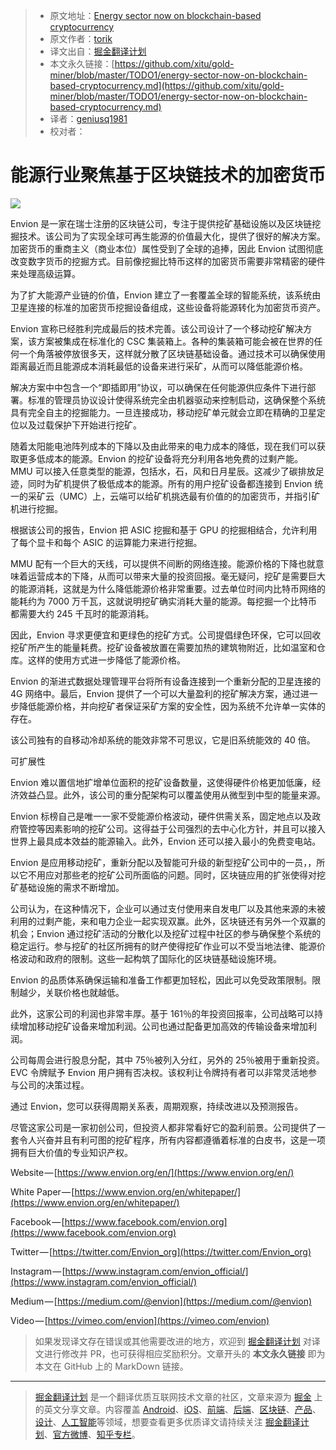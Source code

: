 > * 原文地址：[Energy sector now on blockchain-based cryptocurrency](https://medium.com/@dungvinh50956756/energy-sector-now-on-blockchain-based-cryptocurrency-b89b09c8117e)
> * 原文作者：[torik](https://medium.com/@dungvinh50956756?source=post_header_lockup)
> * 译文出自：[掘金翻译计划](https://github.com/xitu/gold-miner)
> * 本文永久链接：[https://github.com/xitu/gold-miner/blob/master/TODO1/energy-sector-now-on-blockchain-based-cryptocurrency.md](https://github.com/xitu/gold-miner/blob/master/TODO1/energy-sector-now-on-blockchain-based-cryptocurrency.md)
> * 译者：[geniusq1981](https://github.com/geniusq1981)
> * 校对者：

# 能源行业聚焦基于区块链技术的加密货币

![](https://cdn-images-1.medium.com/max/800/1*wprAtM-rk8-wdyeIuRufgg.jpeg)

Envion 是一家在瑞士注册的区块链公司，专注于提供挖矿基础设施以及区块链挖掘技术。该公司为了实现全球可再生能源的价值最大化，提供了很好的解决方案。加密货币的重商主义（商业本位）属性受到了全球的追捧，因此 Envion 试图彻底改变数字货币的挖掘方式。目前像挖掘比特币这样的加密货币需要非常精密的硬件来处理高级运算。

为了扩大能源产业链的价值，Envion 建立了一套覆盖全球的智能系统，该系统由卫星连接的标准的加密货币挖掘设备组成，这些设备将能源转化为加密货币资产。

Envion 宣称已经胜利完成最后的技术完善。该公司设计了一个移动挖矿解决方案，该方案被集成在标准化的 CSC 集装箱上。各种的集装箱可能会被在世界的任何一个角落被停放很多天，这样就分散了区块链基础设备。通过技术可以确保使用距离最近而且能源成本消耗最低的设备来进行采矿，从而可以降低能源价格。

解决方案中中包含一个“即插即用”协议，可以确保在任何能源供应条件下进行部署。标准的管理员协议设计使得系统完全由机器驱动来控制启动，这确保整个系统具有完全自主的挖掘能力。一旦连接成功，移动挖矿单元就会立即在精确的卫星定位以及过载保护下开始进行挖矿。

随着太阳能电池阵列成本的下降以及由此带来的电力成本的降低，现在我们可以获取更多低成本的能源。Envion 的挖矿设备将充分利用各地免费的过剩产能。MMU 可以接入任意类型的能源，包括水，石，风和日月星辰。这减少了碳排放足迹，同时为矿机提供了极低成本的能源。所有的用户挖矿设备都连接到 Envion 统一的采矿云（UMC）上，云端可以给矿机挑选最有价值的的加密货币，并指引矿机进行挖掘。

根据该公司的报告，Envion 把 ASIC 挖掘和基于 GPU 的挖掘相结合，允许利用了每个显卡和每个 ASIC 的运算能力来进行挖掘。

MMU 配有一个巨大的天线，可以提供不间断的网络连接。能源价格的下降也就意味着运营成本的下降，从而可以带来大量的投资回报。毫无疑问，挖矿是需要巨大的能源消耗，这就是为什么降低能源价格非常重要。过去单位时间内比特币网络的能耗约为 7000 万千瓦，这就说明挖矿确实消耗大量的能源。每挖掘一个比特币都需要大约 245 千瓦时的能源消耗。

因此，Envion 寻求更便宜和更绿色的挖矿方式。公司提倡绿色环保，它可以回收挖矿所产生的能量耗费。挖矿设备被放置在需要加热的建筑物附近，比如温室和仓库。这样的使用方式进一步降低了能源价格。

Envion 的渐进式数据处理管理平台将所有设备连接到一个重新分配的卫星连接的 4G 网络中。最后，Envion 提供了一个可以大量盈利的挖矿解决方案，通过进一步降低能源价格，并向挖矿者保证采矿方案的安全性，因为系统不允许单一实体的存在。

该公司独有的自移动冷却系统的能效非常不可思议，它是旧系统能效的 40 倍。

可扩展性

Envion 难以置信地扩增单位面积的挖矿设备数量，这使得硬件价格更加低廉，经济效益凸显。此外，该公司的重分配架构可以覆盖使用从微型到中型的能量来源。

Envion 标榜自己是唯一一家不受能源价格波动，硬件供需关系，固定地点以及政府管控等因素影响的挖矿公司。这得益于公司强烈的去中心化方针，并且可以接入世界上最具成本效益的能源输入。此外，Envion 还可以接入最小的免费变电站。

Envion 是应用移动挖矿，重新分配以及智能可升级的新型挖矿公司中的一员，，所以它不用应对那些老的挖矿公司所面临的问题。同时，区块链应用的扩张使得对挖矿基础设施的需求不断增加。

公司认为，在这种情况下，企业可以通过支付使用来自发电厂以及其他来源的未被利用的过剩产能，来和电力企业一起实现双赢。此外，区块链还有另外一个双赢的机会；Envion 通过挖矿活动的分散化以及挖矿过程中社区的参与确保整个系统的稳定运行。参与挖矿的社区所拥有的财产使得挖矿作业可以不受当地法律、能源价格波动和政府的限制。这些一起构筑了国际化的区块链基础设施环境。

Envion 的品质体系确保运输和准备工作都更加轻松，因此可以免受政策限制。限制越少，关联价格也就越低。

此外，这家公司的利润也非常丰厚。基于 161％的年投资回报率，公司战略可以持续增加移动挖矿设备来增加利润。公司也通过配备更加高效的传输设备来增加利润。

公司每周会进行股息分配，其中 75％被列入分红，另外的 25％被用于重新投资。EVC 令牌赋予 Envion 用户拥有否决权。该权利让令牌持有者可以非常灵活地参与公司的决策过程。

通过 Envion，您可以获得周期关系表，周期观察，持续改进以及预测报告。

尽管这家公司是一家初创公司，但投资人都非常看好它的盈利前景。公司提供了一套令人兴奋并且有利可图的挖矿程序，所有内容都遵循着标准的白皮书，这是一项拥有巨大价值的专业知识产权。

Website — [https://www.envion.org/en/](https://www.envion.org/en/)

White Paper — [https://www.envion.org/en/whitepaper/](https://www.envion.org/en/whitepaper/)

Facebook — [https://www.facebook.com/envion.org](https://www.facebook.com/envion.org)

Twitter — [https://twitter.com/Envion_org](https://twitter.com/Envion_org)

Instagram — [https://www.instagram.com/envion_official/](https://www.instagram.com/envion_official/)

Medium — [https://medium.com/@envion](https://medium.com/@envion)

Video — [https://vimeo.com/envion](https://vimeo.com/envion)

> 如果发现译文存在错误或其他需要改进的地方，欢迎到 [掘金翻译计划](https://github.com/xitu/gold-miner) 对译文进行修改并 PR，也可获得相应奖励积分。文章开头的 **本文永久链接** 即为本文在 GitHub 上的 MarkDown 链接。


---

> [掘金翻译计划](https://github.com/xitu/gold-miner) 是一个翻译优质互联网技术文章的社区，文章来源为 [掘金](https://juejin.im) 上的英文分享文章。内容覆盖 [Android](https://github.com/xitu/gold-miner#android)、[iOS](https://github.com/xitu/gold-miner#ios)、[前端](https://github.com/xitu/gold-miner#前端)、[后端](https://github.com/xitu/gold-miner#后端)、[区块链](https://github.com/xitu/gold-miner#区块链)、[产品](https://github.com/xitu/gold-miner#产品)、[设计](https://github.com/xitu/gold-miner#设计)、[人工智能](https://github.com/xitu/gold-miner#人工智能)等领域，想要查看更多优质译文请持续关注 [掘金翻译计划](https://github.com/xitu/gold-miner)、[官方微博](http://weibo.com/juejinfanyi)、[知乎专栏](https://zhuanlan.zhihu.com/juejinfanyi)。
